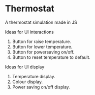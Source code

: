 # Thermostat
A thermostat simulation made in JS

Ideas for UI interactions 

1. Button for raise temperature.
2. Button for lower temperature.
3. Button for powersaving on/off.
4. Button to reset temperature to default.

Ideas for UI display

1. Temperature display.
2. Colour display.
3. Power saving on/off display.


